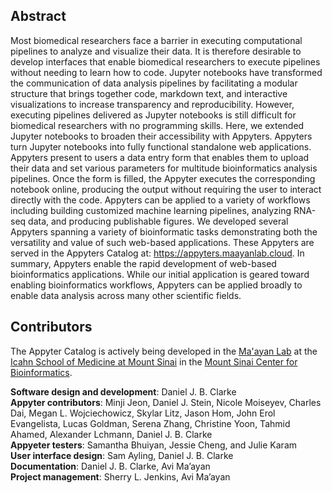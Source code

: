 ## Abstract

Most biomedical researchers face a barrier in executing computational pipelines to analyze and visualize their data. It is therefore desirable to develop interfaces that enable biomedical researchers to execute pipelines without needing to learn how to code. Jupyter notebooks have transformed the communication of data analysis pipelines by facilitating a modular structure that brings together code, markdown text, and interactive visualizations to increase transparency and reproducibility. However, executing pipelines delivered as Jupyter notebooks is still difficult for biomedical researchers with no programming skills. Here, we extended Jupyter notebooks to broaden their accessibility with Appyters. Appyters turn Jupyter notebooks into fully functional standalone web applications. Appyters present to users a data entry form that enables them to upload their data and set various parameters for multitude bioinformatics analysis pipelines. Once the form is filled, the Appyter executes the corresponding notebook online, producing the output without requiring the user to interact directly with the code. Appyters can be applied to a variety of workflows including building customized machine learning pipelines, analyzing RNA-seq data, and producing publishable figures. We developed several Appyters spanning a variety of bioinformatic tasks demonstrating both the versatility and value of such web-based applications. These Appyters are served in the Appyters Catalog at: <https://appyters.maayanlab.cloud>. In summary, Appyters enable the rapid development of web-based bioinformatics applications. While our initial application is geared toward enabling bioinformatics workflows, Appyters can be applied broadly to enable data analysis across many other scientific fields.

## Contributors
The Appyter Catalog is actively being developed in the [Ma'ayan Lab](https://labs.icahn.mssm.edu/maayanlab/) at the [Icahn School of Medicine at Mount Sinai](https://icahn.mssm.edu/) in the [Mount Sinai Center for Bioinformatics](https://icahn.mssm.edu/research/bioinformatics).

__Software design and development__: Daniel J. B. Clarke  
__Appyter contributors__: Minji Jeon, Daniel J. Stein, Nicole Moiseyev, Charles Dai, Megan L. Wojciechowicz, Skylar Litz, Jason Hom, John Erol Evangelista, Lucas Goldman, Serena Zhang, Christine Yoon, Tahmid Ahamed, Alexander Lchmann, Daniel J. B. Clarke  
__Appyeter testers__: Samantha Bhuiyan, Jessie Cheng, and Julie Karam  
__User interface design__: Sam Ayling, Daniel J. B. Clarke  
__Documentation__: Daniel J. B. Clarke, Avi Ma’ayan  
__Project management__: Sherry L. Jenkins, Avi Ma’ayan
